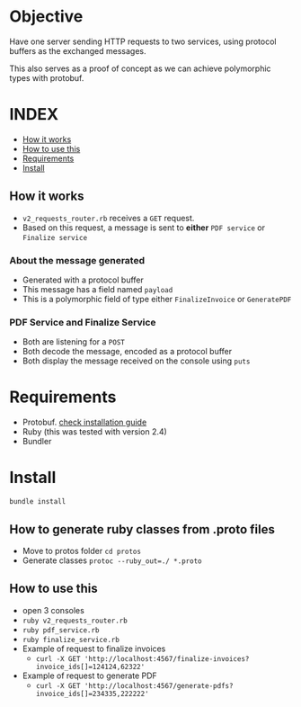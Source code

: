 # Objective

Have one server sending HTTP requests to two services, using protocol buffers as the exchanged messages.

This also serves as a proof of concept as we can achieve polymorphic types with protobuf.

# INDEX
  * [How it works](#How-it-works)
  * [How to use this](#How-to-use-this)
  * [Requirements](#Requirements)
  * [Install](#Install)

## How it works

* `v2_requests_router.rb` receives a `GET` request.
* Based on this request, a message is sent to **either** `PDF service` or `Finalize service`

### About the message generated
  * Generated with a protocol buffer
  * This message has a field named `payload`
  * This is a polymorphic field of type either `FinalizeInvoice` or `GeneratePDF`

### PDF Service and Finalize Service
  * Both are listening for a `POST`
  * Both decode the message, encoded as a protocol buffer
  * Both display the message received on the console using `puts`

# Requirements

* Protobuf. [check installation guide](https://github.com/protocolbuffers/protobuf)
* Ruby (this was tested with version 2.4)
* Bundler

# Install

`bundle install`

## How to generate ruby classes from .proto files

* Move to protos folder `cd protos`
* Generate classes `protoc --ruby_out=./ *.proto`

## How to use this

* open 3 consoles
* `ruby v2_requests_router.rb`
* `ruby pdf_service.rb`
* `ruby finalize_service.rb`
* Example of request to finalize invoices
  * `curl -X GET 'http://localhost:4567/finalize-invoices?invoice_ids[]=124124,62322'`
* Example of request to generate PDF
  * `curl -X GET 'http://localhost:4567/generate-pdfs?invoice_ids[]=234335,222222'`
